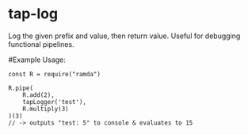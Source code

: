 # tap-log
Log the given prefix and value, then return value. Useful for debugging functional pipelines.

#Example Usage:
```
const R = require("ramda")

R.pipe(
    R.add(2),
    tapLogger('test'),
    R.multiply(3)
)(3)
// -> outputs "test: 5" to console & evaluates to 15
```

